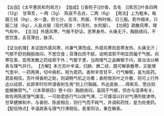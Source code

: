 【出自】《太平惠民和剂局方》
【组成】[[香附子]]炒香，去毛　[[紫苏]]叶各四两（12g）　甘草炙，一两（3g）　陈皮不去白，二两（6g）
【用法】上为粗末。每服三钱（9g），水一盏，煎七分，去滓，热服，不拘时候，日三服。若作细末，只服二钱（6g），入盐点服（现代用法：作汤剂，水煎服）。
【功用】疏散风寒，理气和中。
【主治】外感风寒，气郁不舒证。恶寒身热，头痛无汗，胸脘痞闷，不思饮食，舌苔薄白，脉浮。

【证治机理】本证因外感风寒，内兼气滞而成。外感风寒则恶寒发热、头痛无汗；气郁不舒则胸脘痞闷，不思饮食；苔薄白而不腻，说明湿邪不明显而偏于气郁。风寒在表，宜用发散之药祛邪于外；气郁于里，当用理气之品解郁于内，故治法以解表与理气并行。
【方解】本方苏叶辛温，归肺、脾二经，既可解表散寒，又能理气宽中，一药两用，切中病机，用为君药。香附辛苦甘平，行气解郁，是为臣药。君臣相伍，苏叶得香附之助，则调畅气机之功著；香附借苏叶之升散，则可上行外达以祛邪，此即李时珍所谓香附生用“则上行胸膈，外达皮肤……得紫苏、葱白则能解散邪气。”（《本草纲目》卷十四）胸脘痞闷，虽因于气郁，但亦与湿滞有关，故佐用陈皮理气燥湿，一可助君臣行气以除气滞，二可燥湿以针对气滞所致津停。甘草健脾和中，与香附、陈皮相合，则行气而不耗气，并调和药性，是为佐使药。
【配伍特点】辛温疏表与理气行滞相伍，表里同治，重在解表。